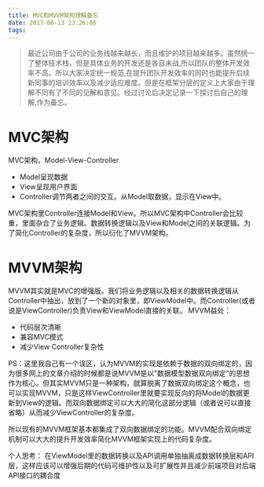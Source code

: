 ```yaml
---
title: MVC和MVVM架构理解备忘
date: 2017-06-13 23:26:08
tags:
---
```


> 最近公司由于公司的业务线越来越长，而且维护的项目越来越多。虽然统一了整体技术栈，但是具体业务的开发还是各自未战,所以团队的整体开发效率不高。所以大家决定统一规范,在提升团队开发效率的同时也能提升后续新同事的培训效率以及减少适应难度。但是在框架分层的定义上大家由于理解不同有了不同的见解和意见。经过讨论后决定记录一下探讨后自己的理解,作为备忘。
# MVC架构
MVC架构，Model-View-Controller
- Model呈现数据
- View呈现用户界面
- Controller调节两者之间的交互。从Model取数据，显示在View中。

MVC架构里Controller连接Model和View。所以MVC架构中Controller会比较重，里面杂合了业务逻辑、数据转换逻辑以及View和Model之间的关联逻辑。为了简化Controller的复杂度，所以衍化了MVVM架构。
# MVVM架构
MVVM其实就是MVC的增强版。我们将业务逻辑以及相关的数据转换逻辑从Controller中抽出，放到了一个新的对象里，即ViewModel中。而Controller(或者说是ViewController)负责View和ViewModel直接的关联。
MVVM益处：
- 代码层次清晰
- 兼容MVC模式
- 减少View Controller复杂性

PS：这里我自己有一个误区，认为MVVM的实现是依赖于数据的双向绑定的，因为很多网上的文章介绍的时候都是说MVVM是以"数据模型数据双向绑定”的思想作为核心。但其实MVVM只是一种架构，就算脱离了数据双向绑定这个概念，也可以实现MVVM，只是这样ViewController里就要实现反向的将Model的数据更新到View的逻辑。而双向数据绑定可以大大的简化这部分逻辑（或者说可以直接省略）从而减少ViewController的复杂度。

所以现有的MVVM框架基本都集成了双向数据绑定的功能。MVVM配合双向绑定机制可以大大的提升开发效率简化MVVM框架实现上的代码复杂度。

个人思考：
在ViewModel里的数据转换以及API调用单独抽离成数据转换层和API层，这样应该可以增强后期的代码可维护性以及可扩展性并且减少前端项目对后端API接口的耦合度